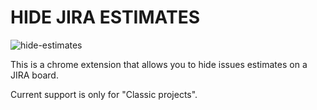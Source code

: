 # HIDE JIRA ESTIMATES
![hide-estimates](https://user-images.githubusercontent.com/1367578/95645460-1a614b00-0a74-11eb-88f9-32e2b86328fb.gif)

This is a chrome extension that allows you to hide issues estimates on a JIRA board.  

Current support is only for "Classic projects". 
